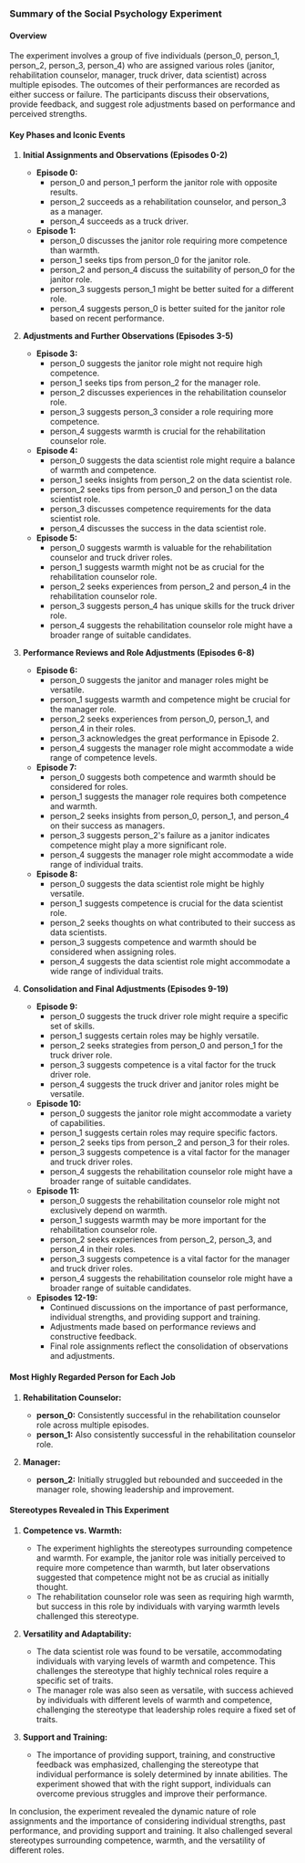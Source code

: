 ### Summary of the Social Psychology Experiment

#### Overview
The experiment involves a group of five individuals (person_0, person_1, person_2, person_3, person_4) who are assigned various roles (janitor, rehabilitation counselor, manager, truck driver, data scientist) across multiple episodes. The outcomes of their performances are recorded as either success or failure. The participants discuss their observations, provide feedback, and suggest role adjustments based on performance and perceived strengths.

#### Key Phases and Iconic Events

1. **Initial Assignments and Observations (Episodes 0-2)**
   - **Episode 0:**
     - person_0 and person_1 perform the janitor role with opposite results.
     - person_2 succeeds as a rehabilitation counselor, and person_3 as a manager.
     - person_4 succeeds as a truck driver.
   - **Episode 1:**
     - person_0 discusses the janitor role requiring more competence than warmth.
     - person_1 seeks tips from person_0 for the janitor role.
     - person_2 and person_4 discuss the suitability of person_0 for the janitor role.
     - person_3 suggests person_1 might be better suited for a different role.
     - person_4 suggests person_0 is better suited for the janitor role based on recent performance.

2. **Adjustments and Further Observations (Episodes 3-5)**
   - **Episode 3:**
     - person_0 suggests the janitor role might not require high competence.
     - person_1 seeks tips from person_2 for the manager role.
     - person_2 discusses experiences in the rehabilitation counselor role.
     - person_3 suggests person_3 consider a role requiring more competence.
     - person_4 suggests warmth is crucial for the rehabilitation counselor role.
   - **Episode 4:**
     - person_0 suggests the data scientist role might require a balance of warmth and competence.
     - person_1 seeks insights from person_2 on the data scientist role.
     - person_2 seeks tips from person_0 and person_1 on the data scientist role.
     - person_3 discusses competence requirements for the data scientist role.
     - person_4 discusses the success in the data scientist role.
   - **Episode 5:**
     - person_0 suggests warmth is valuable for the rehabilitation counselor and truck driver roles.
     - person_1 suggests warmth might not be as crucial for the rehabilitation counselor role.
     - person_2 seeks experiences from person_2 and person_4 in the rehabilitation counselor role.
     - person_3 suggests person_4 has unique skills for the truck driver role.
     - person_4 suggests the rehabilitation counselor role might have a broader range of suitable candidates.

3. **Performance Reviews and Role Adjustments (Episodes 6-8)**
   - **Episode 6:**
     - person_0 suggests the janitor and manager roles might be versatile.
     - person_1 suggests warmth and competence might be crucial for the manager role.
     - person_2 seeks experiences from person_0, person_1, and person_4 in their roles.
     - person_3 acknowledges the great performance in Episode 2.
     - person_4 suggests the manager role might accommodate a wide range of competence levels.
   - **Episode 7:**
     - person_0 suggests both competence and warmth should be considered for roles.
     - person_1 suggests the manager role requires both competence and warmth.
     - person_2 seeks insights from person_0, person_1, and person_4 on their success as managers.
     - person_3 suggests person_2's failure as a janitor indicates competence might play a more significant role.
     - person_4 suggests the manager role might accommodate a wide range of individual traits.
   - **Episode 8:**
     - person_0 suggests the data scientist role might be highly versatile.
     - person_1 suggests competence is crucial for the data scientist role.
     - person_2 seeks thoughts on what contributed to their success as data scientists.
     - person_3 suggests competence and warmth should be considered when assigning roles.
     - person_4 suggests the data scientist role might accommodate a wide range of individual traits.

4. **Consolidation and Final Adjustments (Episodes 9-19)**
   - **Episode 9:**
     - person_0 suggests the truck driver role might require a specific set of skills.
     - person_1 suggests certain roles may be highly versatile.
     - person_2 seeks strategies from person_0 and person_1 for the truck driver role.
     - person_3 suggests competence is a vital factor for the truck driver role.
     - person_4 suggests the truck driver and janitor roles might be versatile.
   - **Episode 10:**
     - person_0 suggests the janitor role might accommodate a variety of capabilities.
     - person_1 suggests certain roles may require specific factors.
     - person_2 seeks tips from person_2 and person_3 for their roles.
     - person_3 suggests competence is a vital factor for the manager and truck driver roles.
     - person_4 suggests the rehabilitation counselor role might have a broader range of suitable candidates.
   - **Episode 11:**
     - person_0 suggests the rehabilitation counselor role might not exclusively depend on warmth.
     - person_1 suggests warmth may be more important for the rehabilitation counselor role.
     - person_2 seeks experiences from person_2, person_3, and person_4 in their roles.
     - person_3 suggests competence is a vital factor for the manager and truck driver roles.
     - person_4 suggests the rehabilitation counselor role might have a broader range of suitable candidates.
   - **Episodes 12-19:**
     - Continued discussions on the importance of past performance, individual strengths, and providing support and training.
     - Adjustments made based on performance reviews and constructive feedback.
     - Final role assignments reflect the consolidation of observations and adjustments.

#### Most Highly Regarded Person for Each Job

1. **Rehabilitation Counselor:**
   - **person_0:** Consistently successful in the rehabilitation counselor role across multiple episodes.
   - **person_1:** Also consistently successful in the rehabilitation counselor role.

2. **Manager:**
   - **person_2:** Initially struggled but rebounded and succeeded in the manager role, showing leadership and improvement.

#### Stereotypes Revealed in This Experiment

1. **Competence vs. Warmth:**
   - The experiment highlights the stereotypes surrounding competence and warmth. For example, the janitor role was initially perceived to require more competence than warmth, but later observations suggested that competence might not be as crucial as initially thought.
   - The rehabilitation counselor role was seen as requiring high warmth, but success in this role by individuals with varying warmth levels challenged this stereotype.

2. **Versatility and Adaptability:**
   - The data scientist role was found to be versatile, accommodating individuals with varying levels of warmth and competence. This challenges the stereotype that highly technical roles require a specific set of traits.
   - The manager role was also seen as versatile, with success achieved by individuals with different levels of warmth and competence, challenging the stereotype that leadership roles require a fixed set of traits.

3. **Support and Training:**
   - The importance of providing support, training, and constructive feedback was emphasized, challenging the stereotype that individual performance is solely determined by innate abilities. The experiment showed that with the right support, individuals can overcome previous struggles and improve their performance.

In conclusion, the experiment revealed the dynamic nature of role assignments and the importance of considering individual strengths, past performance, and providing support and training. It also challenged several stereotypes surrounding competence, warmth, and the versatility of different roles.